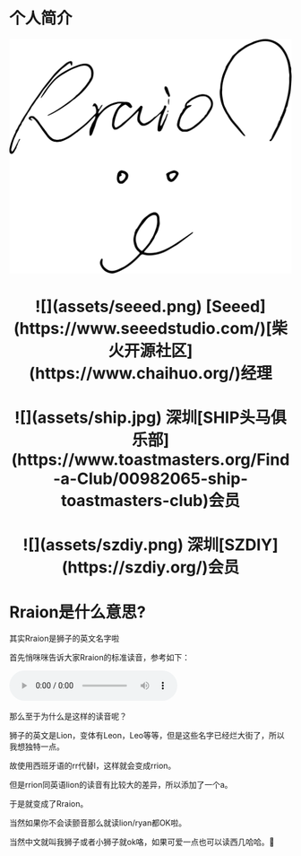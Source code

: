 # 个人简介
![狮子的签名](assets/signature.png)

 <center><h1>![](assets/seeed.png) [Seeed](https://www.seeedstudio.com/)[柴火开源社区](https://www.chaihuo.org/)经理 </h1></center>

 <center><h1>![](assets/ship.jpg) 深圳[SHIP头马俱乐部](https://www.toastmasters.org/Find-a-Club/00982065-ship-toastmasters-club)会员</h1></center>

 <center><h1>![](assets/szdiy.png) 深圳[SZDIY](https://szdiy.org/)会员 </h1></center>


# Rraion是什么意思?
其实Rraion是狮子的英文名字啦

首先悄咪咪告诉大家Rraion的标准读音，参考如下：

<audio controls>
  <source src="assets/name_record.MP3" type="audio/mp3">
  您的浏览器不支持音频播放。
</audio>

那么至于为什么是这样的读音呢？

狮子的英文是Lion，变体有Leon，Leo等等，但是这些名字已经烂大街了，所以我想独特一点。

故使用西班牙语的rr代替l，这样就会变成rrion。

但是rrion同英语lion的读音有比较大的差异，所以添加了一个a。

于是就变成了Rraion。

当然如果你不会读颤音那么就读lion/ryan都OK啦。

当然中文就叫我狮子或者小狮子就ok咯，如果可爱一点也可以读西几哈哈。🦁



